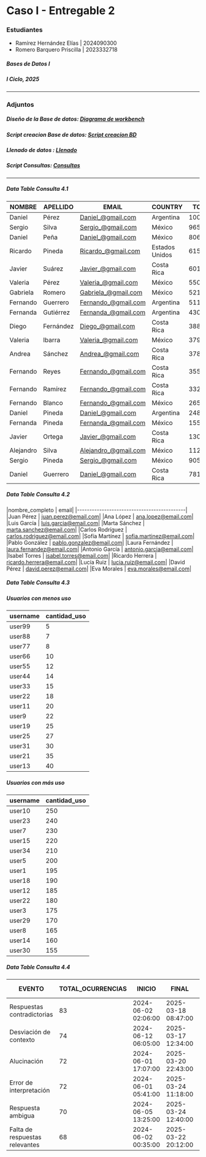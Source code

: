# Caso I - Entregable 2

### Estudiantes

- Ramírez Hernández Elías | 2024090300 
- Romero Barquero Priscilla | 2023332718 

##### Bases de Datos I
##### I Ciclo, 2025
---
### Adjuntos

##### Diseño de la Base de datos: [Diagrama de workbench](https://github.com/priromerobarquero/Caso-I---Entregable-I/blob/main/dise%C3%B1oEntregable2.pdf)
##### Script creacion Base de datos: [Script creacion BD](https://github.com/priromerobarquero/Caso-I---Entregable-I/blob/main/creacionBD.sql)
##### Llenado de datos : [Llenado](https://github.com/priromerobarquero/Caso-I---Entregable-I/blob/main/scriptllenados.sql)
##### Script Consultas: [Consultas](https://github.com/priromerobarquero/Caso-I---Entregable-I/blob/main/consultas.sql)

--- 
##### Data Table Consulta 4.1

|NOMBRE    | APELLIDO   | EMAIL               | COUNTRY         | TOTAL   |
|----------|------------|---------------------|-----------------|---------|
| Daniel   | Pérez      | Daniel_@gmail.com   | Argentina       | 1003780 |
| Sergio   | Silva      | Sergio_@gmail.com   | México          | 965960  |
| Daniel   | Peña       | Daniel_@gmail.com   | México          | 806620  |
| Ricardo  | Pineda     | Ricardo_@gmail.com  | Estados Unidos  | 615040  |
| Javier   | Suárez     | Javier_@gmail.com   | Costa Rica      | 601400  |
| Valeria  | Pérez      | Valeria_@gmail.com  | México          | 550560  |
| Gabriela | Romero     | Gabriela_@gmail.com | México          | 521420  |
| Fernando | Guerrero   | Fernando_@gmail.com | Argentina       | 511500  |
| Fernanda | Gutiérrez  | Fernanda_@gmail.com | Argentina       | 430900  |
| Diego    | Fernández  | Diego_@gmail.com    | Costa Rica      | 388120  |
| Valeria  | Ibarra     | Valeria_@gmail.com  | México          | 379440  |
| Andrea   | Sánchez    | Andrea_@gmail.com   | Costa Rica      | 378200  |
| Fernando | Reyes      | Fernando_@gmail.com | Costa Rica      | 355260  |
| Fernando | Ramírez    | Fernando_@gmail.com | Costa Rica      | 332320  |
| Fernando | Blanco     | Fernando_@gmail.com | México          | 265980  |
| Daniel   | Pineda     | Daniel_@gmail.com   | Argentina       | 248620  |
| Fernanda | Pineda     | Fernanda_@gmail.com | México          | 155000  |
| Javier   | Ortega     | Javier_@gmail.com   | Costa Rica      | 130200  |
| Alejandro| Silva      | Alejandro_@gmail.com| México          | 112220  |
| Sergio   | Pineda     | Sergio_@gmail.com   | México          | 90520   |
| Daniel   | Guerrero   | Daniel_@gmail.com   | Costa Rica      | 78120   |


##### Data Table Consulta 4.2
|nombre_completo        | email|
|--------------------------------------------|
|Juan Pérez             | juan.perez@email.com|
|Ana López              | ana.lopez@email.com|
|Luis García            | luis.garcia@email.com|
|Marta Sánchez          | marta.sanchez@email.com|
|Carlos Rodríguez       | carlos.rodriguez@email.com|
|Sofía Martínez         | sofia.martinez@email.com|
|Pablo González         | pablo.gonzalez@email.com|
|Laura Fernández        | laura.fernandez@email.com|
|Antonio García         | antonio.garcia@email.com|
|Isabel Torres          | isabel.torres@email.com|
|Ricardo Herrera        | ricardo.herrera@email.com|
|Lucía Ruiz             | lucia.ruiz@email.com|
|David Pérez            | david.perez@email.com|
|Eva Morales            | eva.morales@email.com|

##### Data Table Consulta 4.3
##### Usuarios con menos uso
| username  | cantidad_uso |
|-----------|--------------|
| user99    | 5            |
| user88    | 7            |
| user77    | 8            |
| user66    | 10           |
| user55    | 12           |
| user44    | 14           |
| user33    | 15           |
| user22    | 18           |
| user11    | 20           |
| user9     | 22           |
| user19    | 25           |
| user25    | 27           |
| user31    | 30           |
| user21    | 35           |
| user13    | 40           |



##### Usuarios con más uso
| username  | cantidad_uso |
|-----------|--------------|
| user10    | 250          |
| user23    | 240          |
| user7     | 230          |
| user15    | 220          |
| user34    | 210          |
| user5     | 200          |
| user1     | 195          |
| user18    | 190          |
| user12    | 185          |
| user22    | 180          |
| user3     | 175          |
| user29    | 170          |
| user8     | 165          |
| user14    | 160          |
| user30    | 155          |

##### Data Table Consulta 4.4

| EVENTO                          | TOTAL_OCURRENCIAS |  INICIO              | FINAL                | PRECISIÓN | RAZÓN FINALIZACION   |
|---------------------------------|-------------------|----------------------|----------------------|-----------|----------------------|
| Respuestas contradictorias      | 83                | 2024-06-02 02:06:00  | 2025-03-18 08:47:00  | Baja      | Tarea deficiente     |
| Desviación de contexto          | 74                | 2024-06-12 06:05:00  | 2025-03-17 12:34:00  | Baja      | Tarea deficiente     |
| Alucinación                     | 72                | 2024-06-01 17:07:00  | 2025-03-20 22:43:00  | Baja      | Tarea deficiente     |
| Error de interpretación         | 72                | 2024-06-01 05:41:00  | 2025-03-24 11:18:00  | Baja      | Tarea deficiente     |
| Respuesta ambigua               | 70                | 2024-06-05 13:25:00  | 2025-03-24 12:40:00  | Baja      | Tarea deficiente     |
| Falta de respuestas relevantes  | 68                | 2024-06-02 00:35:00  | 2025-03-22 20:12:00  | Baja      | Tarea deficiente     |

